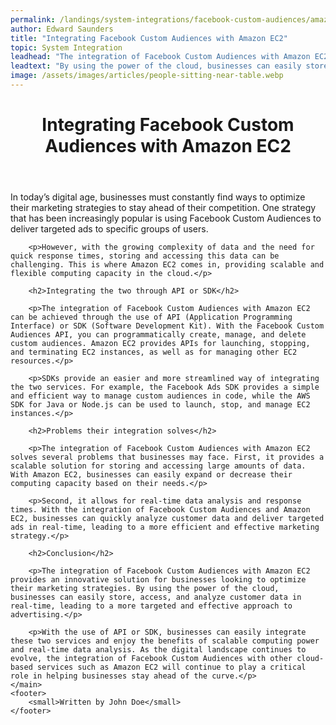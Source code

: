 ```yaml
---
permalink: /landings/system-integrations/facebook-custom-audiences/amazon-ec2
author: Edward Saunders
title: "Integrating Facebook Custom Audiences with Amazon EC2"
topic: System Integration
leadhead: "The integration of Facebook Custom Audiences with Amazon EC2 provides an innovative solution for businesses looking to optimize their marketing strategies"
leadtext: "By using the power of the cloud, businesses can easily store, access, and analyze customer data in real-time, leading to a more targeted and effective approach to advertising."
image: /assets/images/articles/people-sitting-near-table.webp
---
```

<div class="arttext">	<header>
		<h1>Integrating Facebook Custom Audiences with Amazon EC2</h1>
	</header>
	<main>
		<p>In today’s digital age, businesses must constantly find ways to optimize their marketing strategies to stay ahead of their competition. One strategy that has been increasingly popular is using Facebook Custom Audiences to deliver targeted ads to specific groups of users.</p>

		<p>However, with the growing complexity of data and the need for quick response times, storing and accessing this data can be challenging. This is where Amazon EC2 comes in, providing scalable and flexible computing capacity in the cloud.</p>

		<h2>Integrating the two through API or SDK</h2>

		<p>The integration of Facebook Custom Audiences with Amazon EC2 can be achieved through the use of API (Application Programming Interface) or SDK (Software Development Kit). With the Facebook Custom Audiences API, you can programmatically create, manage, and delete custom audiences. Amazon EC2 provides APIs for launching, stopping, and terminating EC2 instances, as well as for managing other EC2 resources.</p>

		<p>SDKs provide an easier and more streamlined way of integrating the two services. For example, the Facebook Ads SDK provides a simple and efficient way to manage custom audiences in code, while the AWS SDK for Java or Node.js can be used to launch, stop, and manage EC2 instances.</p>

		<h2>Problems their integration solves</h2>

		<p>The integration of Facebook Custom Audiences with Amazon EC2 solves several problems that businesses may face. First, it provides a scalable solution for storing and accessing large amounts of data. With Amazon EC2, businesses can easily expand or decrease their computing capacity based on their needs.</p>

		<p>Second, it allows for real-time data analysis and response times. With the integration of Facebook Custom Audiences and Amazon EC2, businesses can quickly analyze customer data and deliver targeted ads in real-time, leading to a more efficient and effective marketing strategy.</p>

		<h2>Conclusion</h2>

		<p>The integration of Facebook Custom Audiences with Amazon EC2 provides an innovative solution for businesses looking to optimize their marketing strategies. By using the power of the cloud, businesses can easily store, access, and analyze customer data in real-time, leading to a more targeted and effective approach to advertising.</p>

		<p>With the use of API or SDK, businesses can easily integrate these two services and enjoy the benefits of scalable computing power and real-time data analysis. As the digital landscape continues to evolve, the integration of Facebook Custom Audiences with other cloud-based services such as Amazon EC2 will continue to play a critical role in helping businesses stay ahead of the curve.</p>
	</main>
	<footer>
		<small>Written by John Doe</small>
	</footer>
</div>